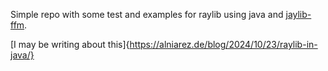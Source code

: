 Simple repo with some test and examples for raylib using java and [jaylib-ffm](https://github.com/electronstudio/jaylib-ffm).

[I may be writing about this]{https://alniarez.de/blog/2024/10/23/raylib-in-java/}
